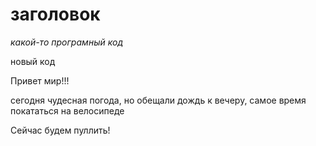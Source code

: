 # заголовок

*какой-то програмный код*

новый код

Привет мир!!!

сегодня чудесная погода, но обещали дождь к вечеру, самое время покататься на велосипеде



Сейчас будем пуллить!

